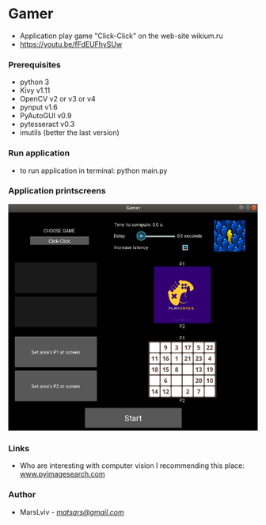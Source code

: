# Gamer
* Application play game "Click-Click" on the web-site wikium.ru
* https://youtu.be/fFdEUFhySUw

### Prerequisites
* python 3
* Kivy v1.11
* OpenCV v2 or v3 or v4
* pynput v1.6
* PyAutoGUI v0.9
* pytesseract v0.3
* imutils (better the last version)

### Run application
* to run application in terminal: python main.py

### Application printscreens
![printscreen](printscreen/Click-Click.png)


### Links
* Who are interesting with computer vision I recommending this place: www.pyimagesearch.com

### Author
* MarsLviv - *matsars@gmail.com*
